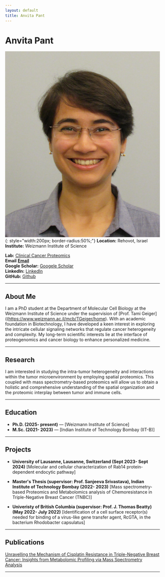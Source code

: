 ```yaml
---
layout: default
title: Anvita Pant
---
```


# Anvita Pant


![Your Photo](AP_linkedin_pic.JPG){: style="width:200px; border-radius:50%;"}
**Location:** Rehovot, Israel  
**Institute:** Weizmann Institute of Science

**Lab:** [Clinical Cancer Proteomics](https://www.weizmann.ac.il/mcb/TGeiger/home)  
**Email** [**Email**](anvita.pant@weizmann.ac.il)  
**Google Scholar:** [Googele Scholar](https://scholar.google.com/citations?user=0D6QbOUAAAAJ&hl=en)  
**LinkedIn:** [LinkedIn](https://www.linkedin.com/in/anvita-pant/)   
**GitHub:** [Github](https://github.com/pantanvita)

---

## About Me

I am a PhD student at the Department of Molecular Cell Biology at the Weizmann Institute of Science under the supervision of [Prof. Tami Geiger]((https://www.weizmann.ac.il/mcb/TGeiger/home).
With an academic foundation in Biotechnology, I have developed a keen interest in exploring the intricate cellular signaling networks that regulate cancer heterogeneity and complexity. My long-term scientific interests lie at the interface of proteogenomics and cancer biology to enhance personalized medicine.

---

## Research

I am interested in studying the intra-tumor heterogeneity and interactions within the tumor microenvironment by employing spatial proteomics. This coupled with mass spectrometry-based proteomics will allow us to obtain a holistic and comprehensive understanding of the spatial organization and the proteomic interplay between tumor and immune cells.


---

## Education

- **Ph.D. (2025- present)** — [Weizmann Institute of Science]  
- **M.Sc. (2021- 2023)** — [Indian Institute of Technology Bombay (IIT-B)]

---

## Projects

- **University of Lausanne, Lausanne, Switzerland (Sept 2023- Sept 2024)** [Molecular and cellular characterization of Rab14 protein-dependent endocytic pathway]  
  
- **Master's Thesis (supervisor: Prof. Sanjeeva Srivastava), Indian Institute of Technology Bombay (2022- 2023)** [Mass spectrometry-based Proteomics and Metabolomics analysis of Chemoresistance in Triple-Negative Breast Cancer (TNBC)]

- **Univeristy of British Columbia (supervisor: Prof. J. Thomas Beatty) (May 2022- July 2022)** [Identification of a cell surface receptor(s) needed for binding of a virus-like gene transfer agent, RcGTA, in the bacterium Rhodobacter capsulatus]
  

---

## Publications
[Unravelling the Mechanism of Cisplatin Resistance in Triple-Negative Breast Cancer: Insights from Metabolomic Profiling via Mass Spectrometry Analysis](https://pubs.acs.org/action/showCitFormats?doi=10.1021/jasms.4c00445&ref=pdf)

---


